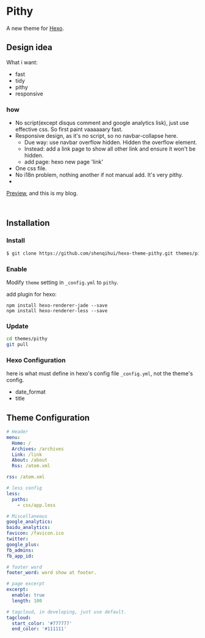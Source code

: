# Pithy

A new theme for [Hexo](https://hexo.io/).

## Design idea
What i want:

* fast
* tidy
* pithy
* responsive

### how

* No script(except disqus comment and google analytics lisk), just use effective css. So first paint vaaaaaary fast.
* Responsive design, as it's no script, so no navbar-collapse here. 
  * Due way: use navbar overflow hidden. Hidden the overflow element.
  * Instead: add a link page to show all other link and ensure it won't be hidden.
  * add page: hexo new page 'link'
* One css file.
* No i18n problem, nothing another if not manual add. It's very pithy.
* 


[Preview](http://blog.shenqh.con), and this is my blog.

![]()

![]()


## Installation

### Install

``` bash
$ git clone https://github.com/shenqihui/hexo-theme-pithy.git themes/pithy
```

### Enable

Modify `theme` setting in `_config.yml` to `pithy`.

add plugin for hexo:
```
npm install hexo-renderer-jade --save
npm install hexo-renderer-less --save
```

### Update

``` bash
cd themes/pithy
git pull
```

### Hexo Configuration
here is what must define in hexo's config file `_config.yml`, not the theme's config.

* date_format
* title

## Theme Configuration

``` yml
# Header
menu:
  Home: /
  Archives: /archives
  Link: /link
  About: /about
  Rss: /atom.xml

rss: /atom.xml

# less config
less:
  paths:
    - css/app.less

# Miscellaneous
google_analytics: 
baidu_analytics: 
favicon: /favicon.ico
twitter: 
google_plus: 
fb_admins:
fb_app_id:

# footer word
footer_word: word show at footer.

# page excerpt
excerpt:
  enable: true
  length: 100

# tagcloud, in developing, just use default.
tagcloud:
  start_color: '#777777'
  end_color: '#111111'
```